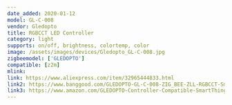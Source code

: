 ```yaml
---
date_added: 2020-01-12
model: GL-C-008
vendor: Gledopto
title: RGBCCT LED Controller 
category: light
supports: on/off, brightness, colortemp, color
image: /assets/images/devices/Gledopto_GL-C-008.jpg
zigbeemodel: ['GLEDOPTO']
compatible: [z2m]
mlink: 
link: https://www.aliexpress.com/item/32965444833.html
link2: https://www.banggood.com/GLEDOPTO-GL-C-008-ZIG_BEE-ZLL-RGBCCT-Smart-APP-LED-Strip-Controller-Work-With-Home-Kit-Philip-Hub-p-1471007.html
link3: https://www.amazon.com/GLEDOPTO-Controller-Compatible-SmartThings-Lightify/dp/B07R32CS17
---
```

